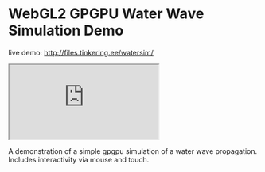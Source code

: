# WebGL2 GPGPU Water Wave Simulation Demo

live demo:
http://files.tinkering.ee/watersim/

<iframe src="http://files.tinkering.ee/watersim/"></iframe>

A demonstration of a simple gpgpu simulation of a water wave propagation.
Includes interactivity via mouse and touch.